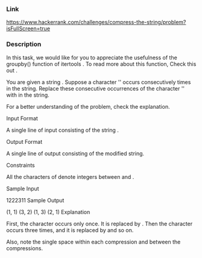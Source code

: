 ### Link
https://www.hackerrank.com/challenges/compress-the-string/problem?isFullScreen=true

### Description
In this task, we would like for you to appreciate the usefulness of the groupby() function of itertools . To read more about this function, Check this out .

You are given a string . Suppose a character '' occurs consecutively  times in the string. Replace these consecutive occurrences of the character '' with  in the string.

For a better understanding of the problem, check the explanation.

Input Format

A single line of input consisting of the string .

Output Format

A single line of output consisting of the modified string.

Constraints

All the characters of  denote integers between  and .


Sample Input

1222311
Sample Output

(1, 1) (3, 2) (1, 3) (2, 1)
Explanation

First, the character  occurs only once. It is replaced by . Then the character  occurs three times, and it is replaced by  and so on.

Also, note the single space within each compression and between the compressions.
